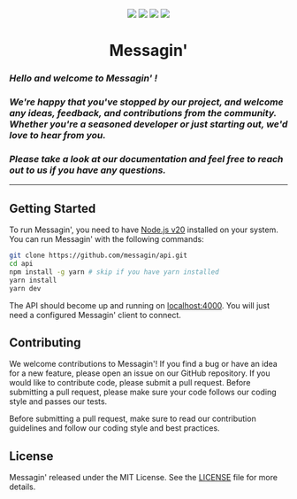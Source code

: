 <p align="center">
    <a href="https://github.com/messagin/api/build"><img src="https://img.shields.io/github/actions/workflow/status/messagin/api/node.js.yml?colorA=333&colorB=afa&style=for-the-badge"></a>
    <a href="https://github.com/messagin/api/stargazers"><img src="https://img.shields.io/github/stars/messagin/api?colorA=333&colorB=ffa&style=for-the-badge"></a>
    <a href="https://github.com/messagin/api/issues"><img src="https://img.shields.io/github/issues/messagin/api?colorA=333&colorB=faa&style=for-the-badge"></a>
    <a href="https://github.com/messagin/api/contributors"><img src="https://img.shields.io/github/contributors/messagin/api?colorA=333&colorB=aaf&style=for-the-badge"></a>
</p>
<h1 align="center">Messagin'</h1>

### *Hello and welcome to Messagin' !*
### *We're happy that you've stopped by our project, and welcome any ideas, feedback, and contributions from the community. Whether you're a seasoned developer or just starting out, we'd love to hear from you.*
### *Please take a look at our documentation and feel free to reach out to us if you have any questions.*

---
## Getting Started

To run Messagin', you need to have [Node.js v20](https://nodejs.org/download/release/v20.3.1/)  installed on your system. You can run Messagin' with the following commands:

```sh
git clone https://github.com/messagin/api.git
cd api
npm install -g yarn # skip if you have yarn installed
yarn install
yarn dev
```

The API should become up and running on [localhost:4000](http://localhost:4000). You will just need a configured Messagin' client to connect.

## Contributing

We welcome contributions to Messagin'! If you find a bug or have an idea for a new feature, please open an issue on our GitHub repository. If you would like to contribute code, please submit a pull request. Before submitting a pull request, please make sure your code follows our coding style and passes our tests.

Before submitting a pull request, make sure to read our contribution guidelines and follow our coding style and best practices.

## License

Messagin' released under the MIT License. See the [LICENSE](LICENSE) file for more details.
